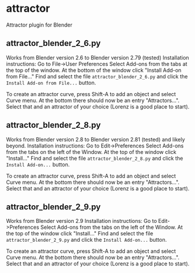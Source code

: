 attractor
=========

Attractor plugin for Blender

## attractor_blender_2_6.py 
Works from Blender version 2.6 to Blender version 2.79 (tested)
Installation instructions: Go to File->User Preferences
Select Add-ons from the tabs at the top of the window.
At the bottom of the window click "Install Add-on from File..."
Find and select the file ```attractor_blender_2_6.py``` and click 
the ```Install Add-on from File...``` button.

To create an attractor curve, press Shift-A to add an object and select
Curve menu. At the bottom there should now be an entry "Attractors...".
Select that and an attractor of your choice (Lorenz is a good place to start).


## attractor_blender_2_8.py 
Works from Blender version 2.8 to Blender version 2.81 (tested) and likely beyond.
Installation instructions: Go to Edit->Preferences
Select Add-ons from the tabs on the left of the Window. 
At the top of the window click "Install..."
Find and select the file ```attractor_blender_2_8.py``` and click 
the ```Install Add-on...``` button.

To create an attractor curve, press Shift-A to add an object and select
Curve menu. At the bottom there should now be an entry "Attractors...".
Select that and an attractor of your choice (Lorenz is a good place to start).

## attractor_blender_2_9.py 
Works from Blender version 2.9
Installation instructions: Go to Edit->Preferences
Select Add-ons from the tabs on the left of the Window. 
At the top of the window click "Install..."
Find and select the file ```attractor_blender_2_9.py``` and click 
the ```Install Add-on...``` button.

To create an attractor curve, press Shift-A to add an object and select
Curve menu. At the bottom there should now be an entry "Attractors...".
Select that and an attractor of your choice (Lorenz is a good place to start).
